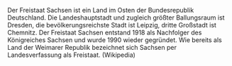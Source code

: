 Der Freistaat Sachsen ist ein Land im Osten der Bundesrepublik Deutschland. Die Landeshauptstadt und zugleich größter Ballungsraum ist Dresden, die bevölkerungsreichste Stadt ist Leipzig, dritte Großstadt ist Chemnitz. Der Freistaat Sachsen entstand 1918 als Nachfolger des Königreiches Sachsen und wurde 1990 wieder gegründet. Wie bereits als Land der Weimarer Republik bezeichnet sich Sachsen per Landesverfassung als Freistaat. (Wikipedia)


